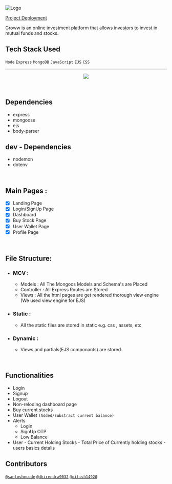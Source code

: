![Logo](https://growwww.netlify.app/assets/logo-dark-groww.83f43714.svg)

[Project Deployment](https://growww-app.herokuapp.com/)

Groww is an online investment platform that allows investors to invest in mutual funds and stocks.




## Tech Stack Used

`Node`
`Express`
`MongoDB`
`JavaScript`
`EJS`
`CSS`

<hr>
<p align="center">
  <img src="https://github.com/santoshmcode/groww-clone/blob/master/static/assets/Project%20workflow.svg">
</p>

<br>

## Dependencies
- express
- mongoose
- ejs
- body-parser

## dev - Dependencies
-  nodemon
-  dotenv

<br>

## Main Pages :

-   [x] Landing Page
-   [x] Login/SignUp Page
-   [x] Dashboard
-   [x] Buy Stock Page
-   [x] User Wallet Page
-   [x] Profile Page
  
<br>

## File Structure:

 - ### MCV :
   -  Models : All The Mongoos Models and Schema's are Placed
   -  Controller : All Express Routes are Stored
   -  Views : All the html pages are get rendered thorough view engine (We used view engine for EJS)
-  ### Static : 
   -  All the static files are stored in static e.g. css , assets, etc
-  ### Dynamic :
     - Views and  partials(EJS componants) are stored

<br>

## Functionalities
-   Login
-   Signup
-   Logout
-   Non-reloding dashboard page
-   Buy current stocks
-   User Wallet `(Added/substract current balance)`
 -   Alerts
        -   Login
        -   SignUp OTP
        -   Low Balance
-   User
        -   Current Holding Stocks
        -   Total Price of Currently holding stocks
        -   users basics detalis

## Contributors

   [`@santoshmcode`](https://www.github.com/santoshmcode)
   [`@dhirendra9032`](https://www.github.com/dhirendra9032)
   [`@nitish14920`](https://www.github.com/nitish14920)